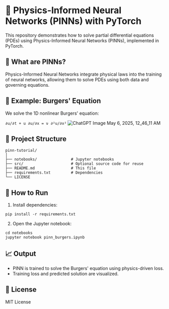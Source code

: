 # 🔬 Physics-Informed Neural Networks (PINNs) with PyTorch

This repository demonstrates how to solve partial differential equations (PDEs) using Physics-Informed Neural Networks (PINNs), implemented in PyTorch.

## 📘 What are PINNs?

Physics-Informed Neural Networks integrate physical laws into the training of neural networks, allowing them to solve PDEs using both data and governing equations.

## 🧠 Example: Burgers' Equation

We solve the 1D nonlinear Burgers' equation:

`∂u/∂t + u ∂u/∂x = ν ∂²u/∂x²`
![ChatGPT Image May 6, 2025, 12_46_11 AM](https://github.com/user-attachments/assets/a7cc7fc5-06dd-404e-a68c-5527f6800b32)


## 📂 Project Structure

```
pinn-tutorial/
│
├── notebooks/               # Jupyter notebooks
├── src/                     # Optional source code for reuse
├── README.md                # This file
├── requirements.txt         # Dependencies
└── LICENSE
```

## 🚀 How to Run

1. Install dependencies:
```
pip install -r requirements.txt
```

2. Open the Jupyter notebook:
```
cd notebooks
jupyter notebook pinn_burgers.ipynb
```

## 📈 Output

- PINN is trained to solve the Burgers' equation using physics-driven loss.
- Training loss and predicted solution are visualized.

## 📄 License

MIT License

